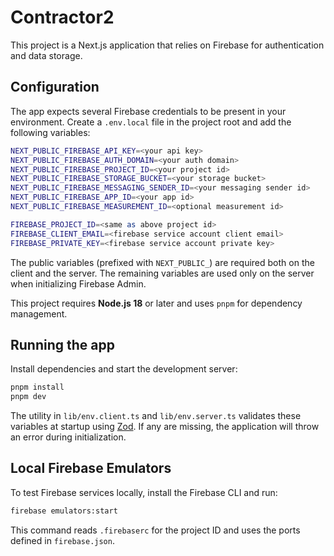 # Contractor2

This project is a Next.js application that relies on Firebase for authentication and data storage.

## Configuration

The app expects several Firebase credentials to be present in your environment. Create a `.env.local` file in the project root and add the following variables:

```bash
NEXT_PUBLIC_FIREBASE_API_KEY=<your api key>
NEXT_PUBLIC_FIREBASE_AUTH_DOMAIN=<your auth domain>
NEXT_PUBLIC_FIREBASE_PROJECT_ID=<your project id>
NEXT_PUBLIC_FIREBASE_STORAGE_BUCKET=<your storage bucket>
NEXT_PUBLIC_FIREBASE_MESSAGING_SENDER_ID=<your messaging sender id>
NEXT_PUBLIC_FIREBASE_APP_ID=<your app id>
NEXT_PUBLIC_FIREBASE_MEASUREMENT_ID=<optional measurement id>

FIREBASE_PROJECT_ID=<same as above project id>
FIREBASE_CLIENT_EMAIL=<firebase service account client email>
FIREBASE_PRIVATE_KEY=<firebase service account private key>
```

The public variables (prefixed with `NEXT_PUBLIC_`) are required both on the client and the server. The remaining variables are used only on the server when initializing Firebase Admin.

This project requires **Node.js 18** or later and uses `pnpm` for dependency management.

## Running the app

Install dependencies and start the development server:

```bash
pnpm install
pnpm dev
```

The utility in `lib/env.client.ts` and `lib/env.server.ts` validates these variables at startup using [Zod](https://github.com/colinhacks/zod). If any are missing, the application will throw an error during initialization.

## Local Firebase Emulators

To test Firebase services locally, install the Firebase CLI and run:

```bash
firebase emulators:start
```

This command reads `.firebaserc` for the project ID and uses the ports defined in `firebase.json`.
